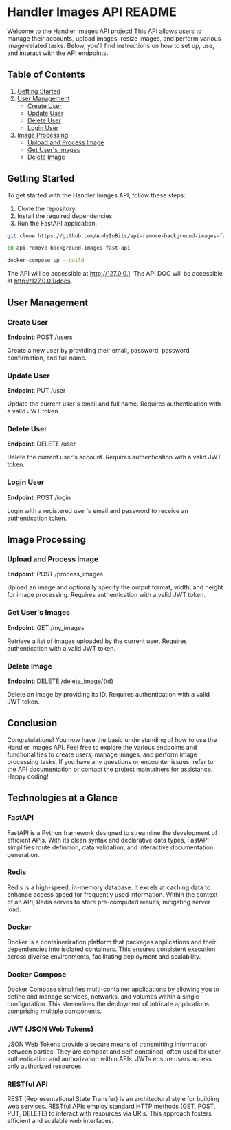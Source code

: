 # Handler Images API README

Welcome to the Handler Images API project! This API allows users to manage their accounts, upload images, resize images, and perform various image-related tasks. Below, you'll find instructions on how to set up, use, and interact with the API endpoints.

## Table of Contents

1. [Getting Started](#getting-started)
2. [User Management](#user-management)
   - [Create User](#create-user)
   - [Update User](#update-user)
   - [Delete User](#delete-user)
   - [Login User](#login-user)
3. [Image Processing](#image-processing)
   - [Upload and Process Image](#upload-and-process-image)
   - [Get User's Images](#get-users-images)
   - [Delete Image](#delete-image)

## Getting Started

To get started with the Handler Images API, follow these steps:

1. Clone the repository.
2. Install the required dependencies.
3. Run the FastAPI application.

```bash
git clone https://github.com/AndyInBits/api-remove-background-images-fast-api.git

cd api-remove-background-images-fast-api

docker-compose up --build
```

The API will be accessible at http://127.0.0.1.
The API DOC will be accessible at http://127.0.0.1/docs.

## User Management

### Create User
**Endpoint**: POST /users

Create a new user by providing their email, password, password confirmation, and full name.

### Update User
**Endpoint**: PUT /user

Update the current user's email and full name. Requires authentication with a valid JWT token.

### Delete User
**Endpoint**: DELETE /user

Delete the current user's account. Requires authentication with a valid JWT token.

### Login User
**Endpoint**: POST /login

Login with a registered user's email and password to receive an authentication token.

## Image Processing

### Upload and Process Image
**Endpoint**: POST /process_images

Upload an image and optionally specify the output format, width, and height for image processing. Requires authentication with a valid JWT token.

### Get User's Images
**Endpoint**: GET /my_images

Retrieve a list of images uploaded by the current user. Requires authentication with a valid JWT token.

### Delete Image
**Endpoint**: DELETE /delete_image/{id}

Delete an image by providing its ID. Requires authentication with a valid JWT token.

## Conclusion

Congratulations! You now have the basic understanding of how to use the Handler Images API. Feel free to explore the various endpoints and functionalities to create users, manage images, and perform image processing tasks. If you have any questions or encounter issues, refer to the API documentation or contact the project maintainers for assistance. Happy coding!


## Technologies at a Glance

### FastAPI

FastAPI is a Python framework designed to streamline the development of efficient APIs. With its clean syntax and declarative data types, FastAPI simplifies route definition, data validation, and interactive documentation generation.

### Redis

Redis is a high-speed, in-memory database. It excels at caching data to enhance access speed for frequently used information. Within the context of an API, Redis serves to store pre-computed results, mitigating server load.

### Docker

Docker is a containerization platform that packages applications and their dependencies into isolated containers. This ensures consistent execution across diverse environments, facilitating deployment and scalability.

### Docker Compose

Docker Compose simplifies multi-container applications by allowing you to define and manage services, networks, and volumes within a single configuration. This streamlines the deployment of intricate applications comprising multiple components.

### JWT (JSON Web Tokens)

JSON Web Tokens provide a secure means of transmitting information between parties. They are compact and self-contained, often used for user authentication and authorization within APIs. JWTs ensure users access only authorized resources.

### RESTful API

REST (Representational State Transfer) is an architectural style for building web services. RESTful APIs employ standard HTTP methods (GET, POST, PUT, DELETE) to interact with resources via URIs. This approach fosters efficient and scalable web interfaces.
